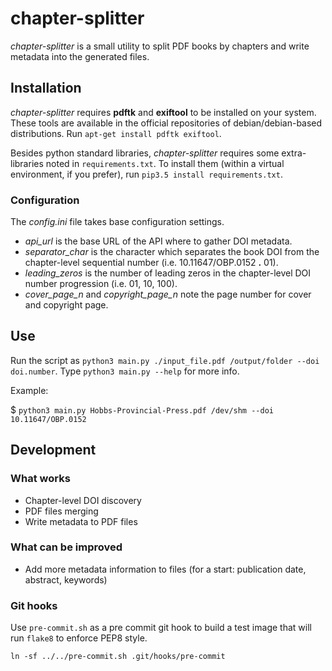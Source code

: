 # chapter-splitter
*chapter-splitter* is a small utility to split PDF books by chapters and write metadata into the generated files.

## Installation
*chapter-splitter* requires **pdftk** and **exiftool** to be installed on your system. These tools are available  in the official repositories of debian/debian-based distributions.
Run `apt-get install pdftk exiftool`.

Besides python standard libraries, *chapter-splitter* requires some extra-libraries noted in `requirements.txt`. To install them (within a virtual environment, if you prefer), run `pip3.5 install requirements.txt`.

### Configuration
The *config.ini* file takes base configuration settings.
* *api_url* is the base URL of the API where to gather DOI metadata.
* *separator_char* is the character which separates the book DOI from the chapter-level sequential number (i.e. 10.11647/OBP.0152 **.** 01).
* *leading_zeros* is the number of leading zeros in the chapter-level DOI number progression (i.e. 01, 10, 100).
* *cover_page_n* and *copyright_page_n* note the page number for cover and copyright page.

## Use
Run the script as `python3 main.py ./input_file.pdf /output/folder --doi doi.number`. Type `python3 main.py --help` for more info.

Example:

$ `python3 main.py Hobbs-Provincial-Press.pdf /dev/shm --doi 10.11647/OBP.0152`

## Development
### What works
* Chapter-level DOI discovery
* PDF files merging
* Write metadata to PDF files

### What can be improved
* Add more metadata information to files (for a start: publication date, abstract, keywords)


### Git hooks
Use `pre-commit.sh` as a pre commit git hook to build a test image that will run `flake8` to enforce PEP8 style.

```
ln -sf ../../pre-commit.sh .git/hooks/pre-commit
```

